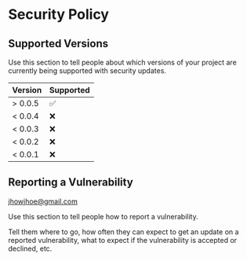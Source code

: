 # Security Policy

## Supported Versions

Use this section to tell people about which versions of your project are
currently being supported with security updates.

| Version | Supported          |
| ------- | ------------------ |
| > 0.0.5   | :white_check_mark:                |
| < 0.0.4   | :x:                |
| < 0.0.3   | :x:                |
| < 0.0.2   | :x:                |
| < 0.0.1   | :x:                |

## Reporting a Vulnerability

jhowjhoe@gmail.com

Use this section to tell people how to report a vulnerability.

Tell them where to go, how often they can expect to get an update on a
reported vulnerability, what to expect if the vulnerability is accepted or
declined, etc.
